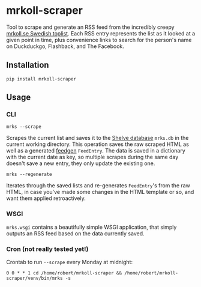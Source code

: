 # mrkoll-scraper

Tool to scrape and generate an RSS feed from the incredibly creepy [mrkoll.se Swedish toplist](https://mrkoll.se/topplistor/sverigetoppen/). Each RSS entry represents the list as it looked at a given point in time, plus convenience links to search for the person's name on Duckduckgo, Flashback, and The Facebook.

## Installation

```shell
pip install mrkoll-scraper
```

## Usage

### CLI

```shell
mrks --scrape
```

Scrapes the current list and saves it to the [Shelve database](https://docs.python.org/3.7/library/shelve.html) `mrks.db` in the current working directory. This operation saves the raw scraped HTML as well as a generated [feedgen](https://feedgen.kiesow.be/) `FeedEntry`. The data is saved in a dictionary with the current date as key, so multiple scrapes during the same day doesn't save a new entry, they only update the existing one.

```shell
mrks --regenerate
```

Iterates through the saved lists and re-generates `FeedEntry`'s from the raw HTML, in case you've made some changes in the HTML template or so, and want them applied retroactively.

### WSGI

`mrks.wsgi` contains a beautifully simple WSGI application, that simply outputs an RSS feed based on the data currently saved.

### Cron (not really tested yet!)

Crontab to run `--scrape` every Monday at midnight:

`0 0 * * 1 cd /home/robert/mrkoll-scraper && /home/robert/mrkoll-scraper/venv/bin/mrks -s`
